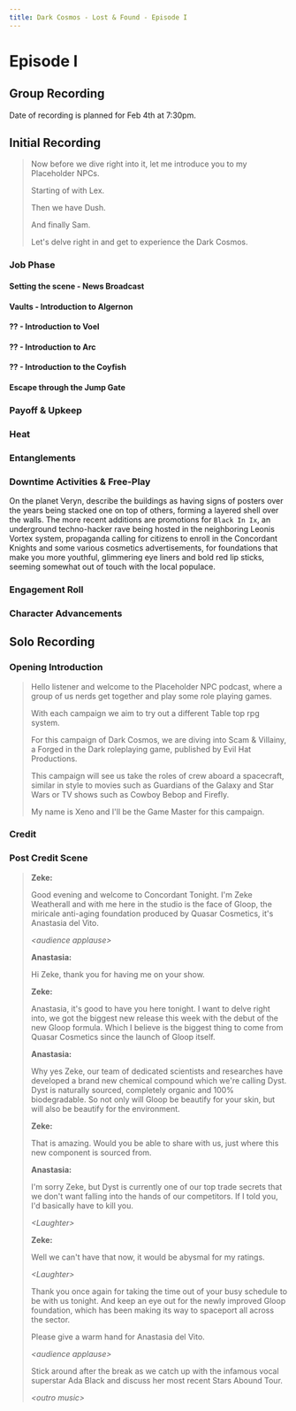 ```yaml
---
title: Dark Cosmos - Lost & Found - Episode I
---
```


# Episode I

## Group Recording

Date of recording is planned for Feb 4th at 7:30pm.

## Initial Recording

> Now before we dive right into it, let me introduce you to my Placeholder NPCs.
>
> Starting of with Lex.
>
> Then we have Dush.
>
> And finally Sam.
>
> Let's delve right in and get to experience the Dark Cosmos.

### Job Phase

#### Setting the scene - News Broadcast

#### Vaults - Introduction to Algernon

#### ?? - Introduction to Voel

#### ?? - Introduction to Arc

#### ?? - Introduction to the Coyfish

#### Escape through the Jump Gate


### Payoff & Upkeep

### Heat

### Entanglements

### Downtime Activities & Free-Play





On the planet Veryn, describe the buildings as having signs of posters over the years being stacked one on top of others, forming a layered shell over the walls. The more recent additions are promotions for `Black In Ix`, an underground techno-hacker rave being hosted in the neighboring Leonis Vortex system, propaganda calling for citizens to enroll in the Concordant Knights and some various cosmetics advertisements, for foundations that make you more youthful, glimmering eye liners and bold red lip sticks, seeming somewhat out of touch with the local populace.

### Engagement Roll

### Character Advancements

## Solo Recording

### Opening Introduction

> Hello listener and welcome to the Placeholder NPC podcast, where a group of us nerds get together and play some role playing games.
>
> With each campaign we aim to try out a different Table top rpg system.
>
> For this campaign of Dark Cosmos, we are diving into Scam & Villainy, a Forged in the Dark roleplaying game, published by Evil Hat Productions.
>
> This campaign will see us take the roles of crew aboard a spacecraft, similar in style to movies such as Guardians of the Galaxy and Star Wars or TV shows such as Cowboy Bebop and Firefly.
>
> My name is Xeno and I'll be the Game Master for this campaign.

### Credit

### Post Credit Scene

> __Zeke:__
>
> Good evening and welcome to Concordant Tonight. I'm Zeke Weatherall and with me here in the studio is the face of Gloop, the miricale anti-aging foundation produced by Quasar Cosmetics, it's Anastasia del Vito.
>
> *&lt;audience applause&gt;*
>
> __Anastasia:__
>
> Hi Zeke, thank you for having me on your show.
>
> __Zeke:__
>
> Anastasia, it's good to have you here tonight. I want to delve right into, we got the biggest new release this week with the debut of the new Gloop formula. Which I believe is the biggest thing to come from Quasar Cosmetics since the launch of Gloop itself.
>
> __Anastasia:__
>
> Why yes Zeke, our team of dedicated scientists and researches have developed a brand new chemical compound which we're calling Dyst.
> Dyst is naturally sourced, completely organic and 100% biodegradable. So not only will Gloop be beautify for your skin, but will also be beautify for the environment.
>
> __Zeke:__
>
> That is amazing. Would you be able to share with us, just where this new component is sourced from.
>
> __Anastasia:__
>
> I'm sorry Zeke, but Dyst is currently one of our top trade secrets that we don't want falling into the hands of our competitors. If I told you, I'd basically have to kill you.
>
> *&lt;Laughter&gt;*
>
> __Zeke:__
>
> Well we can't have that now, it would be abysmal for my ratings.
>
> *&lt;Laughter&gt;*
>
> Thank you once again for taking the time out of your busy schedule to be with us tonight. And keep an eye out for the newly improved Gloop foundation, which has been making its way to spaceport all across the sector.
>
> Please give a warm hand for Anastasia del Vito.
>
> *&lt;audience applause&gt;*
>
> Stick around after the break as we catch up with the infamous vocal superstar Ada Black and discuss her most recent Stars Abound Tour.
>
> *&lt;outro music&gt;*
>

